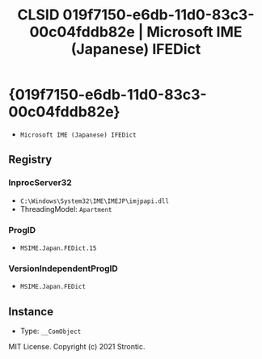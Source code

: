﻿---
title: "CLSID 019f7150-e6db-11d0-83c3-00c04fddb82e | Microsoft IME (Japanese) IFEDict"
excerpt: What is COM-Object CLSID 019f7150-e6db-11d0-83c3-00c04fddb82e?
---

# {019f7150-e6db-11d0-83c3-00c04fddb82e}

* `Microsoft IME (Japanese) IFEDict`

## Registry


### InprocServer32

* `C:\Windows\System32\IME\IMEJP\imjpapi.dll`
* ThreadingModel: `Apartment`

### ProgID

* `MSIME.Japan.FEDict.15`

### VersionIndependentProgID

* `MSIME.Japan.FEDict`

## Instance

* Type: `__ComObject`

MIT License. Copyright (c) 2021 Strontic.


